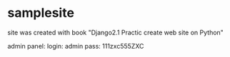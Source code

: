 # samplesite
 site was created with book "Django2.1 Practic create web site on Python"
 
admin panel:
login: admin
pass: 111zxc555ZXC

